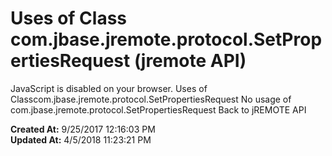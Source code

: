 # Uses of Class com.jbase.jremote.protocol.SetPropertiesRequest (jremote API)

JavaScript is disabled on your browser. Uses of Classcom.jbase.jremote.protocol.SetPropertiesRequest No usage of com.jbase.jremote.protocol.SetPropertiesRequest Back to jREMOTE API  

**Created At:** 9/25/2017 12:16:03 PM  
**Updated At:** 4/5/2018 11:23:21 PM  


